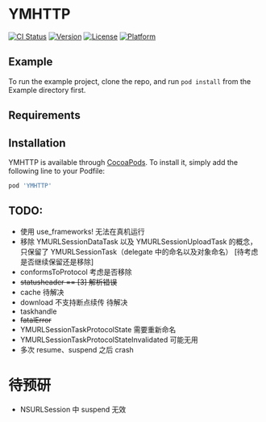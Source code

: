 # YMHTTP

[![CI Status](https://img.shields.io/travis/zymxxxs/YMHTTP.svg?style=flat)](https://travis-ci.org/zymxxxs/YMHTTP)
[![Version](https://img.shields.io/cocoapods/v/YMHTTP.svg?style=flat)](https://cocoapods.org/pods/YMHTTP)
[![License](https://img.shields.io/cocoapods/l/YMHTTP.svg?style=flat)](https://cocoapods.org/pods/YMHTTP)
[![Platform](https://img.shields.io/cocoapods/p/YMHTTP.svg?style=flat)](https://cocoapods.org/pods/YMHTTP)

## Example

To run the example project, clone the repo, and run `pod install` from the Example directory first.

## Requirements

## Installation

YMHTTP is available through [CocoaPods](https://cocoapods.org). To install
it, simply add the following line to your Podfile:

```ruby
pod 'YMHTTP'
```


## TODO:
* 使用 use_frameworks! 无法在真机运行
* 移除 YMURLSessionDataTask 以及 YMURLSessionUploadTask 的概念，只保留了 YMURLSessionTask（delegate 中的命名以及对象命名） [待考虑是否继续保留还是移除]
* conformsToProtocol 考虑是否移除
* ~~statusheader == [3] 解析错误~~
* cache 待解决
* download 不支持断点续传 待解决
* taskhandle
* ~~fatalError~~
* YMURLSessionTaskProtocolState 需要重新命名
* YMURLSessionTaskProtocolStateInvalidated 可能无用
* 多次 resume、suspend 之后 crash


# 待预研
* NSURLSession 中 suspend 无效